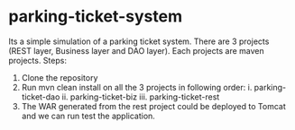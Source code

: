 # parking-ticket-system
Its a simple simulation of a parking ticket system. There are 3 projects (REST layer, Business layer and DAO layer). Each projects are maven
projects. 
Steps:
1. Clone the repository
2. Run mvn clean install on all the 3 projects in following order:
       i. parking-ticket-dao
       ii. parking-ticket-biz
       iii. parking-ticket-rest
3. The WAR generated from the rest project could be deployed to Tomcat and we can run test the application.
